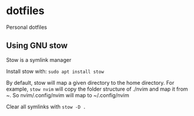 # dotfiles

Personal dotfiles

## Using GNU stow

Stow is a symlink manager

Install stow with: `sudo apt install stow`

By default, stow will map a given directory to the home directory.
For example, `stow nvim` will copy the folder structure of ./nvim and map it from ~. So nvim/.config/nvim will map to ~/.config/nvim

Clear all symlinks with `stow -D .`
